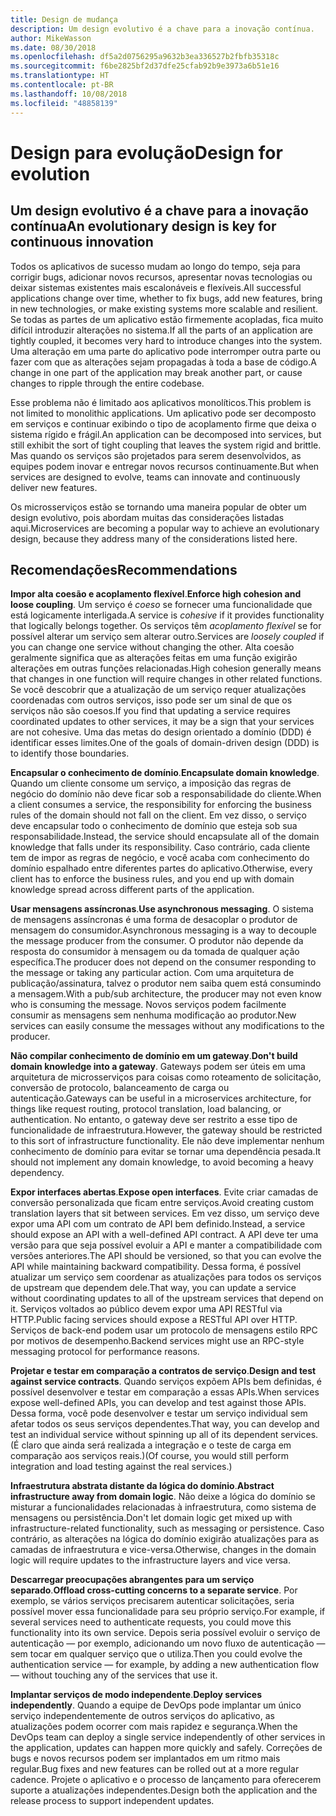 ```yaml
---
title: Design de mudança
description: Um design evolutivo é a chave para a inovação contínua.
author: MikeWasson
ms.date: 08/30/2018
ms.openlocfilehash: df5a2d0756295a9632b3ea336527b2fbfb35318c
ms.sourcegitcommit: f6be2825bf2d37dfe25cfab92b9e3973a6b51e16
ms.translationtype: HT
ms.contentlocale: pt-BR
ms.lasthandoff: 10/08/2018
ms.locfileid: "48858139"
---
```

# <a name="design-for-evolution"></a><span data-ttu-id="30bc8-103">Design para evolução</span><span class="sxs-lookup"><span data-stu-id="30bc8-103">Design for evolution</span></span>

## <a name="an-evolutionary-design-is-key-for-continuous-innovation"></a><span data-ttu-id="30bc8-104">Um design evolutivo é a chave para a inovação contínua</span><span class="sxs-lookup"><span data-stu-id="30bc8-104">An evolutionary design is key for continuous innovation</span></span>

<span data-ttu-id="30bc8-105">Todos os aplicativos de sucesso mudam ao longo do tempo, seja para corrigir bugs, adicionar novos recursos, apresentar novas tecnologias ou deixar sistemas existentes mais escalonáveis e flexíveis.</span><span class="sxs-lookup"><span data-stu-id="30bc8-105">All successful applications change over time, whether to fix bugs, add new features, bring in new technologies, or make existing systems more scalable and resilient.</span></span> <span data-ttu-id="30bc8-106">Se todas as partes de um aplicativo estão firmemente acopladas, fica muito difícil introduzir alterações no sistema.</span><span class="sxs-lookup"><span data-stu-id="30bc8-106">If all the parts of an application are tightly coupled, it becomes very hard to introduce changes into the system.</span></span> <span data-ttu-id="30bc8-107">Uma alteração em uma parte do aplicativo pode interromper outra parte ou fazer com que as alterações sejam propagadas à toda a base de código.</span><span class="sxs-lookup"><span data-stu-id="30bc8-107">A change in one part of the application may break another part, or cause changes to ripple through the entire codebase.</span></span>

<span data-ttu-id="30bc8-108">Esse problema não é limitado aos aplicativos monolíticos.</span><span class="sxs-lookup"><span data-stu-id="30bc8-108">This problem is not limited to monolithic applications.</span></span> <span data-ttu-id="30bc8-109">Um aplicativo pode ser decomposto em serviços e continuar exibindo o tipo de acoplamento firme que deixa o sistema rígido e frágil.</span><span class="sxs-lookup"><span data-stu-id="30bc8-109">An application can be decomposed into services, but still exhibit the sort of tight coupling that leaves the system rigid and brittle.</span></span> <span data-ttu-id="30bc8-110">Mas quando os serviços são projetados para serem desenvolvidos, as equipes podem inovar e entregar novos recursos continuamente.</span><span class="sxs-lookup"><span data-stu-id="30bc8-110">But when services are designed to evolve, teams can innovate and continuously deliver new features.</span></span> 

<span data-ttu-id="30bc8-111">Os microsserviços estão se tornando uma maneira popular de obter um design evolutivo, pois abordam muitas das considerações listadas aqui.</span><span class="sxs-lookup"><span data-stu-id="30bc8-111">Microservices are becoming a popular way to achieve an evolutionary design, because they address many of the considerations listed here.</span></span>

## <a name="recommendations"></a><span data-ttu-id="30bc8-112">Recomendações</span><span class="sxs-lookup"><span data-stu-id="30bc8-112">Recommendations</span></span>

<span data-ttu-id="30bc8-113">**Impor alta coesão e acoplamento flexível**.</span><span class="sxs-lookup"><span data-stu-id="30bc8-113">**Enforce high cohesion and loose coupling**.</span></span> <span data-ttu-id="30bc8-114">Um serviço é *coeso* se fornecer uma funcionalidade que está logicamente interligada.</span><span class="sxs-lookup"><span data-stu-id="30bc8-114">A service is *cohesive* if it provides functionality that logically belongs together.</span></span> <span data-ttu-id="30bc8-115">Os serviços têm *acoplamento flexível* se for possível alterar um serviço sem alterar outro.</span><span class="sxs-lookup"><span data-stu-id="30bc8-115">Services are *loosely coupled* if you can change one service without changing the other.</span></span> <span data-ttu-id="30bc8-116">Alta coesão geralmente significa que as alterações feitas em uma função exigirão alterações em outras funções relacionadas.</span><span class="sxs-lookup"><span data-stu-id="30bc8-116">High cohesion generally means that changes in one function will require changes in other related functions.</span></span> <span data-ttu-id="30bc8-117">Se você descobrir que a atualização de um serviço requer atualizações coordenadas com outros serviços, isso pode ser um sinal de que os serviços não são coesos.</span><span class="sxs-lookup"><span data-stu-id="30bc8-117">If you find that updating a service requires coordinated updates to other services, it may be a sign that your services are not cohesive.</span></span> <span data-ttu-id="30bc8-118">Uma das metas do design orientado a domínio (DDD) é identificar esses limites.</span><span class="sxs-lookup"><span data-stu-id="30bc8-118">One of the goals of domain-driven design (DDD) is to identify those boundaries.</span></span>

<span data-ttu-id="30bc8-119">**Encapsular o conhecimento de domínio**.</span><span class="sxs-lookup"><span data-stu-id="30bc8-119">**Encapsulate domain knowledge**.</span></span> <span data-ttu-id="30bc8-120">Quando um cliente consome um serviço, a imposição das regras de negócio do domínio não deve ficar sob a responsabilidade do cliente.</span><span class="sxs-lookup"><span data-stu-id="30bc8-120">When a client consumes a service, the responsibility for enforcing the business rules of the domain should not fall on the client.</span></span> <span data-ttu-id="30bc8-121">Em vez disso, o serviço deve encapsular todo o conhecimento de domínio que esteja sob sua responsabilidade.</span><span class="sxs-lookup"><span data-stu-id="30bc8-121">Instead, the service should encapsulate all of the domain knowledge that falls under its responsibility.</span></span> <span data-ttu-id="30bc8-122">Caso contrário, cada cliente tem de impor as regras de negócio, e você acaba com conhecimento do domínio espalhado entre diferentes partes do aplicativo.</span><span class="sxs-lookup"><span data-stu-id="30bc8-122">Otherwise, every client has to enforce the business rules, and you end up with domain knowledge spread across different parts of the application.</span></span> 

<span data-ttu-id="30bc8-123">**Usar mensagens assíncronas**.</span><span class="sxs-lookup"><span data-stu-id="30bc8-123">**Use asynchronous messaging**.</span></span> <span data-ttu-id="30bc8-124">O sistema de mensagens assíncronas é uma forma de desacoplar o produtor de mensagem do consumidor.</span><span class="sxs-lookup"><span data-stu-id="30bc8-124">Asynchronous messaging is a way to decouple the message producer from the consumer.</span></span> <span data-ttu-id="30bc8-125">O produtor não depende da resposta do consumidor à mensagem ou da tomada de qualquer ação específica.</span><span class="sxs-lookup"><span data-stu-id="30bc8-125">The producer does not depend on the consumer responding to the message or taking any particular action.</span></span> <span data-ttu-id="30bc8-126">Com uma arquitetura de publicação/assinatura, talvez o produtor nem saiba quem está consumindo a mensagem.</span><span class="sxs-lookup"><span data-stu-id="30bc8-126">With a pub/sub architecture, the producer may not even know who is consuming the message.</span></span> <span data-ttu-id="30bc8-127">Novos serviços podem facilmente consumir as mensagens sem nenhuma modificação ao produtor.</span><span class="sxs-lookup"><span data-stu-id="30bc8-127">New services can easily consume the messages without any modifications to the producer.</span></span>

<span data-ttu-id="30bc8-128">**Não compilar conhecimento de domínio em um gateway**.</span><span class="sxs-lookup"><span data-stu-id="30bc8-128">**Don't build domain knowledge into a gateway**.</span></span> <span data-ttu-id="30bc8-129">Gateways podem ser úteis em uma arquitetura de microsserviços para coisas como roteamento de solicitação, conversão de protocolo, balanceamento de carga ou autenticação.</span><span class="sxs-lookup"><span data-stu-id="30bc8-129">Gateways can be useful in a microservices architecture, for things like request routing, protocol translation, load balancing, or authentication.</span></span> <span data-ttu-id="30bc8-130">No entanto, o gateway deve ser restrito a esse tipo de funcionalidade de infraestrutura.</span><span class="sxs-lookup"><span data-stu-id="30bc8-130">However, the gateway should be restricted to this sort of infrastructure functionality.</span></span> <span data-ttu-id="30bc8-131">Ele não deve implementar nenhum conhecimento de domínio para evitar se tornar uma dependência pesada.</span><span class="sxs-lookup"><span data-stu-id="30bc8-131">It should not implement any domain knowledge, to avoid becoming a heavy dependency.</span></span>

<span data-ttu-id="30bc8-132">**Expor interfaces abertas**.</span><span class="sxs-lookup"><span data-stu-id="30bc8-132">**Expose open interfaces**.</span></span> <span data-ttu-id="30bc8-133">Evite criar camadas de conversão personalizada que ficam entre serviços.</span><span class="sxs-lookup"><span data-stu-id="30bc8-133">Avoid creating custom translation layers that sit between services.</span></span> <span data-ttu-id="30bc8-134">Em vez disso, um serviço deve expor uma API com um contrato de API bem definido.</span><span class="sxs-lookup"><span data-stu-id="30bc8-134">Instead, a service should expose an API with a well-defined API contract.</span></span> <span data-ttu-id="30bc8-135">A API deve ter uma versão para que seja possível evoluir a API e manter a compatibilidade com versões anteriores.</span><span class="sxs-lookup"><span data-stu-id="30bc8-135">The API should be versioned, so that you can evolve the API while maintaining backward compatibility.</span></span> <span data-ttu-id="30bc8-136">Dessa forma, é possível atualizar um serviço sem coordenar as atualizações para todos os serviços de upstream que dependem dele.</span><span class="sxs-lookup"><span data-stu-id="30bc8-136">That way, you can update a service without coordinating updates to all of the upstream services that depend on it.</span></span> <span data-ttu-id="30bc8-137">Serviços voltados ao público devem expor uma API RESTful via HTTP.</span><span class="sxs-lookup"><span data-stu-id="30bc8-137">Public facing services should expose a RESTful API over HTTP.</span></span> <span data-ttu-id="30bc8-138">Serviços de back-end podem usar um protocolo de mensagens estilo RPC por motivos de desempenho.</span><span class="sxs-lookup"><span data-stu-id="30bc8-138">Backend services might use an RPC-style messaging protocol for performance reasons.</span></span> 

<span data-ttu-id="30bc8-139">**Projetar e testar em comparação a contratos de serviço**.</span><span class="sxs-lookup"><span data-stu-id="30bc8-139">**Design and test against service contracts**.</span></span> <span data-ttu-id="30bc8-140">Quando serviços expõem APIs bem definidas, é possível desenvolver e testar em comparação a essas APIs.</span><span class="sxs-lookup"><span data-stu-id="30bc8-140">When services expose well-defined APIs, you can develop and test against those APIs.</span></span> <span data-ttu-id="30bc8-141">Dessa forma, você pode desenvolver e testar um serviço individual sem afetar todos os seus serviços dependentes.</span><span class="sxs-lookup"><span data-stu-id="30bc8-141">That way, you can develop and test an individual service without spinning up all of its dependent services.</span></span> <span data-ttu-id="30bc8-142">(É claro que ainda será realizada a integração e o teste de carga em comparação aos serviços reais.)</span><span class="sxs-lookup"><span data-stu-id="30bc8-142">(Of course, you would still perform integration and load testing against the real services.)</span></span>

<span data-ttu-id="30bc8-143">**Infraestrutura abstrata distante da lógica do domínio**.</span><span class="sxs-lookup"><span data-stu-id="30bc8-143">**Abstract infrastructure away from domain logic**.</span></span> <span data-ttu-id="30bc8-144">Não deixe a lógica do domínio se misturar a funcionalidades relacionadas à infraestrutura, como sistema de mensagens ou persistência.</span><span class="sxs-lookup"><span data-stu-id="30bc8-144">Don't let domain logic get mixed up with infrastructure-related functionality, such as messaging or persistence.</span></span> <span data-ttu-id="30bc8-145">Caso contrário, as alterações na lógica do domínio exigirão atualizações para as camadas de infraestrutura e vice-versa.</span><span class="sxs-lookup"><span data-stu-id="30bc8-145">Otherwise, changes in the domain logic will require updates to the infrastructure layers and vice versa.</span></span> 

<span data-ttu-id="30bc8-146">**Descarregar preocupações abrangentes para um serviço separado**.</span><span class="sxs-lookup"><span data-stu-id="30bc8-146">**Offload cross-cutting concerns to a separate service**.</span></span> <span data-ttu-id="30bc8-147">Por exemplo, se vários serviços precisarem autenticar solicitações, seria possível mover essa funcionalidade para seu próprio serviço.</span><span class="sxs-lookup"><span data-stu-id="30bc8-147">For example, if several services need to authenticate requests, you could move this functionality into its own service.</span></span> <span data-ttu-id="30bc8-148">Depois seria possível evoluir o serviço de autenticação &mdash; por exemplo, adicionando um novo fluxo de autenticação &mdash; sem tocar em qualquer serviço que o utiliza.</span><span class="sxs-lookup"><span data-stu-id="30bc8-148">Then you could evolve the authentication service &mdash; for example, by adding a new authentication flow &mdash; without touching any of the services that use it.</span></span>

<span data-ttu-id="30bc8-149">**Implantar serviços de modo independente**.</span><span class="sxs-lookup"><span data-stu-id="30bc8-149">**Deploy services independently**.</span></span> <span data-ttu-id="30bc8-150">Quando a equipe de DevOps pode implantar um único serviço independentemente de outros serviços do aplicativo, as atualizações podem ocorrer com mais rapidez e segurança.</span><span class="sxs-lookup"><span data-stu-id="30bc8-150">When the DevOps team can deploy a single service independently of other services in the application, updates can happen more quickly and safely.</span></span> <span data-ttu-id="30bc8-151">Correções de bugs e novos recursos podem ser implantados em um ritmo mais regular.</span><span class="sxs-lookup"><span data-stu-id="30bc8-151">Bug fixes and new features can be rolled out at a more regular cadence.</span></span> <span data-ttu-id="30bc8-152">Projete o aplicativo e o processo de lançamento para oferecerem suporte a atualizações independentes.</span><span class="sxs-lookup"><span data-stu-id="30bc8-152">Design both the application and the release process to support independent updates.</span></span>

